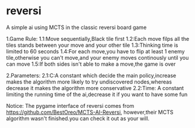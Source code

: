 # reversi
A simple ai using MCTS in the classic reversi board game



1.Game Rule:
  1.1:Move sequentially,Black tile first
  1.2:Each move filps all the tiles stands between your move and your other tile
  1.3:Thinking time is limited to 60 seconds
  1.4:For each move,you have to flip at least 1 enemy tile,otherwise you can't move,and your enemy moves continously until you can move
  1.5:If both sides isn't able to make a move,the game is over



2.Parameters:
  2.1:C:A constant which decide the main policy,increase makes the algorithm more likely to try undiscovered nodes,whereas decrease it makes the algorithm more conservative
  2.2:Time: A constant limiting the running time of the ai,decrease it if you want to have some fun



Notice:
  The pygame interface of reversi comes from https://github.com/BestOreo/MCTS-AI-Reversi, however,their MCTS algorithm wasn't finished.you can check it out as your will.
